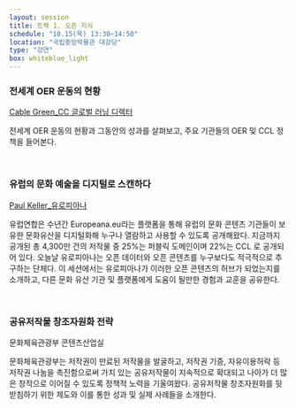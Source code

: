 ```yaml
---
layout: session
title: 트랙 1. 오픈 지식
schedule: "10.15(목) 13:30~14:50"
location: "국립중앙박물관 대강당"
type: "강연"
box: whiteblue_light
---
```


### 전세계 OER 운동의 현황

[Cable Green_CC 글로벌 러닝 디렉터](/speakers.html#speaker2)

전세계 OER 운동의 현황과 그동안의 성과를 살펴보고, 주요 기관들의 OER 및 CCL 정책을 들어본다.

<br/>


### 유럽의 문화 예술을 디지털로 스캔하다

[Paul Keller_유로피아나](/speakers.html#speaker3)

유럽연합은 수년간 Europeana.eu라는 플랫폼을 통해 유럽의 문화 콘텐츠 기관들이 보유한 문화유산을 디지털화해 누구나 열람하고 사용할 수 있도록 공개해왔다. 지금까지 공개된 총 4,300만 건의 저작물 중 25%는 퍼블릭 도메인이며 22%는 CCL 로 공개되어 있다. 오늘날 유로피아나는 오픈 데이터와 오픈 콘텐츠를 누구보다도 적극적으로 추구하는 단체다. 이 세션에서는 유로피아나가 이러한 오픈 콘텐츠의 허브가 되었는지를 소개하고, 다른 문화 유산 기관 및 플랫폼에게 도움이 될만한 경험과 교훈을 공유한다.

<br/>


### 공유저작물 창조자원화 전략

문화체육관광부 콘텐츠산업실 

문화체육관광부는 저작권이 만료된 저작물을 발굴하고, 저작권 기증, 자유이용허락 등 저작권 나눔을 촉진함으로써 가치 있는 공유저작물이 지속적으로 확대되고 나아가 더 많은 창작으로 이어질 수 있도록 정책적 노력을 기울여왔다. 공유저작물 창조자원화를 뒷받침하기 위한 제도와 이를 통한 성과 및 실제 사례들을 소개한다. 
